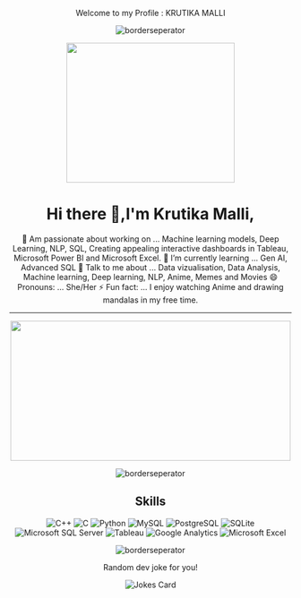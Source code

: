 
<p align="center"> Welcome to my Profile : KRUTIKA MALLI</p>
<div align="center" width="50">

![borderseperator](https://user-images.githubusercontent.com/129833043/229762059-5fa9f02a-c108-4861-a016-c085235a3708.gif)

<img src ="https://user-images.githubusercontent.com/129833043/229767240-05e181b8-7856-49d9-a974-b94b2a429b06.gif" width="300" height="250"/>


 <h1 align="center"> Hi there 👋,I'm Krutika Malli,</h1>

 🔭 Am passionate about working on ... Machine learning models, Deep Learning, NLP, SQL, Creating appealing interactive dashboards in Tableau, Microsoft Power BI and Microsoft Excel.
  🌱 I’m currently learning ... Gen AI, Advanced SQL
  💬 Talk to me about ... Data vizualisation, Data Analysis, Machine learning, Deep learning, NLP, Anime, Memes and Movies
  😄 Pronouns: ... She/Her
  ⚡ Fun fact: ... I enjoy watching Anime and drawing mandalas in my free time.
<hr></hr>
<img src="https://user-images.githubusercontent.com/129833043/229730612-1ecf7942-526e-4bec-8ec0-03acc8f953b1.gif" width="500" height="250"/>


![borderseperator](https://user-images.githubusercontent.com/129833043/229751316-39b2c14e-d9af-424b-ae34-f93354603b20.gif)

## Skills 

![C++](https://img.shields.io/badge/C%2B%2B-00599C?style=for-the-badge&logo=c%2B%2B&logoColor=white)
![C](https://img.shields.io/badge/C-00599C?style=for-the-badge&logo=c&logoColor=white)
![Python](https://img.shields.io/badge/Python-14354C?style=for-the-badge&logo=python&logoColor=white)
![MySQL](https://img.shields.io/badge/MySQL-00000F?style=for-the-badge&logo=mysql&logoColor=white)
![PostgreSQL](https://img.shields.io/badge/PostgreSQL-316192?style=for-the-badge&logo=postgresql&logoColor=white)
![SQLite](https://img.shields.io/badge/SQLite-07405E?style=for-the-badge&logo=sqlite&logoColor=white)
![Microsoft SQL Server](https://img.shields.io/badge/Microsoft_SQL_Server-CC2927?style=for-the-badge&logo=microsoft-sql-server&logoColor=white)
![Tableau](https://img.shields.io/badge/Tableau-E97627?style=for-the-badge&logo=Tableau&logoColor=white)
![Google Analytics](https://img.shields.io/badge/Google%20Analytics-E37400?style=for-the-badge&logo=google%20analytics&logoColor=white)
![Microsoft Excel](https://img.shields.io/badge/Microsoft_Excel-217346?style=for-the-badge&logo=microsoft-excel&logoColor=white)




![borderseperator](https://user-images.githubusercontent.com/129833043/229751316-39b2c14e-d9af-424b-ae34-f93354603b20.gif)

Random dev joke for you!
<!-- HTML -->
<img src="https://readme-jokes.vercel.app/api" alt="Jokes Card" />
